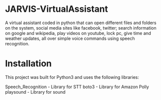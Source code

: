 # JARVIS-VirtualAssistant

A virtual assistant coded in python that can open different files and folders on the system, social media sites like facebook, twitter; search information on google and wikipedia, play videos on youtube, lock pc, give time and weather updates, all over simple voice commands using speech recognition.

# Installation

This project was built for Python3 and uses the following libraries:

Speech_Recognition - Library for STT
boto3 - Library for Amazon Polly
playsound - Library for sound
